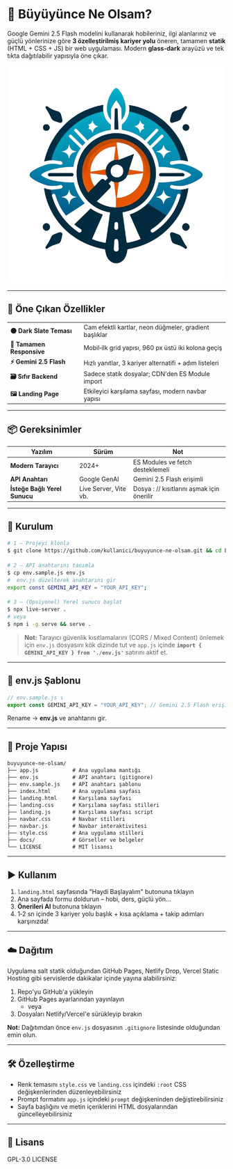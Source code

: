 # 🧭 Büyüyünce Ne Olsam?

Google Gemini 2.5 Flash modelini kullanarak hobileriniz, ilgi alanlarınız ve güçlü yönlerinize göre **3 özelleştirilmiş kariyer yolu** öneren, tamamen **statik** (HTML + CSS + JS) bir web uygulaması. Modern **glass‑dark** arayüzü ve tek tıkta dağıtılabilir yapısıyla öne çıkar.

![screenshot](./Assets/logo.png)

---

## 🚀 Öne Çıkan Özellikler

|                           |                                                        |
| ------------------------- | ------------------------------------------------------ |
| **🌑 Dark Slate Teması**  | Cam efektli kartlar, neon düğmeler, gradient başlıklar |
| **📱 Tamamen Responsive** | Mobil‑ilk grid yapısı, 960 px üstü iki kolona geçiş    |
| **⚡ Gemini 2.5 Flash**   | Hızlı yanıtlar, 3 kariyer alternatifi + adım listeleri |
| **🗃️ Sıfır Backend**     | Sadece statik dosyalar; CDN'den ES Module import       |
| **🖼️ Landing Page**      | Etkileyici karşılama sayfası, modern navbar yapısı     |

---

## 📦 Gereksinimler

| Yazılım                       | Sürüm                 | Not                                        |
| ----------------------------- | --------------------- | ------------------------------------------ |
| **Modern Tarayıcı**           | 2024+                 | ES Modules ve fetch desteklemeli           |
| **API Anahtarı**              | Google GenAI          | Gemini 2.5 Flash erişimli                  |
| **İsteğe Bağlı Yerel Sunucu** | Live Server, Vite vb. | Dosya : // kısıtlarını aşmak için önerilir |

---

## 🔧 Kurulum

```bash
# 1 – Projeyi klonla
$ git clone https://github.com/kullanici/buyuyunce-ne-olsam.git && cd buyuyunce-ne-olsam

# 2 – API anahtarını tanımla
$ cp env.sample.js env.js
#  env.js düzelterek anahtarını gir
export const GEMINI_API_KEY = "YOUR_API_KEY";

# 3 – (Opsiyonel) Yerel sunucu başlat
$ npx live-server .
# veya
$ npm i -g serve && serve .
```

> **Not:** Tarayıcı güvenlik kısıtlamalarını (CORS / Mixed Content) önlemek için `env.js` dosyasını kök dizinde tut ve `app.js` içinde **`import { GEMINI_API_KEY } from './env.js'`** satırını aktif et.

---

## 📝 env.js Şablonu

```js
// env.sample.js ↴
export const GEMINI_API_KEY = "YOUR_API_KEY"; // Gemini 2.5 Flash erişimi şart!
```

Rename → **env.js** ve anahtarını gir.

---

## 📁 Proje Yapısı

```
buyuyunce-ne-olsam/
├── app.js           # Ana uygulama mantığı
├── env.js           # API anahtarı (gitignore)
├── env.sample.js    # API anahtarı şablonu
├── index.html       # Ana uygulama sayfası
├── landing.html     # Karşılama sayfası
├── landing.css      # Karşılama sayfası stilleri 
├── landing.js       # Karşılama sayfası script
├── navbar.css       # Navbar stilleri
├── navbar.js        # Navbar interaktivitesi
├── style.css        # Ana uygulama stilleri
├── docs/            # Görseller ve belgeler
└── LICENSE          # MIT lisansı
```

---

## ▶️ Kullanım

1. `landing.html` sayfasında "Haydi Başlayalım" butonuna tıklayın
2. Ana sayfada formu doldurun – hobi, ders, güçlü yön…
3. **Önerileri Al** butonuna tıklayın
4. 1‑2 sn içinde 3 kariyer yolu başlık + kısa açıklama + takip adımları karşınızda!

---

## ☁️ Dağıtım

Uygulama salt statik olduğundan GitHub Pages, Netlify Drop, Vercel Static Hosting gibi servislerde dakikalar içinde yayına alabilirsiniz:

1. Repo'yu GitHub'a yükleyin
2. GitHub Pages ayarlarından yayınlayın
   - veya
3. Dosyaları Netlify/Vercel'e sürükleyip bırakın

**Not:** Dağıtımdan önce `env.js` dosyasının `.gitignore` listesinde olduğundan emin olun.

---

## 🛠️ Özelleştirme

- Renk temasını `style.css` ve `landing.css` içindeki `:root` CSS değişkenlerinden düzenleyebilirsiniz
- Prompt formatını `app.js` içindeki `prompt` değişkeninden değiştirebilirsiniz
- Sayfa başlığını ve metin içeriklerini HTML dosyalarından güncelleyebilirsiniz

---

## 📄 Lisans

GPL-3.0 LICENSE